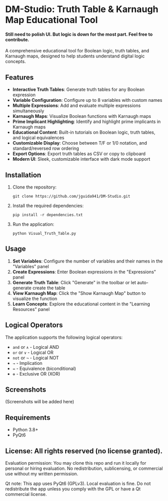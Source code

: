 # DM-Studio: Truth Table & Karnaugh Map Educational Tool
#### Still need to polish UI. But logic is down for the most part. Feel free to contribute.  

A comprehensive educational tool for Boolean logic, truth tables, and Karnaugh maps, designed to help students understand digital logic concepts.

## Features

- **Interactive Truth Tables**: Generate truth tables for any Boolean expression
- **Variable Configuration**: Configure up to 8 variables with custom names
- **Multiple Expressions**: Add and evaluate multiple expressions simultaneously
- **Karnaugh Maps**: Visualize Boolean functions with Karnaugh maps
- **Prime Implicant Highlighting**: Identify and highlight prime implicants in Karnaugh maps
- **Educational Content**: Built-in tutorials on Boolean logic, truth tables, and logical equivalences
- **Customizable Display**: Choose between T/F or 1/0 notation, and standard/reversed row ordering
- **Export Options**: Export truth tables as CSV or copy to clipboard
- **Modern UI**: Sleek, customizable interface with dark mode support

## Installation

1. Clone the repository:
   ```
   git clone https://github.com/jguida941/DM-Studio.git
   ```

2. Install the required dependencies:
   ```
   pip install -r dependencies.txt
   ```

3. Run the application:
   ```
   python Visual_Truth_Table.py
   ```

## Usage

1. **Set Variables**: Configure the number of variables and their names in the "Variables" panel
2. **Create Expressions**: Enter Boolean expressions in the "Expressions" panel
3. **Generate Truth Table**: Click "Generate" in the toolbar or let auto-generate create the table
4. **View Karnaugh Map**: Click the "Show Karnaugh Map" button to visualize the function
5. **Learn Concepts**: Explore the educational content in the "Learning Resources" panel

## Logical Operators

The application supports the following logical operators:

- `and` or `∧` - Logical AND
- `or` or `∨` - Logical OR
- `not` or `¬` - Logical NOT
- `→` - Implication
- `↔` - Equivalence (biconditional)
- `⊕` - Exclusive OR (XOR)

## Screenshots

(Screenshots will be added here)

## Requirements

- Python 3.8+
- PyQt6

## License: All rights reserved (no license granted).

Evaluation permission:
You may clone this repo and run it locally for personal or hiring evaluation.
No redistribution, sublicensing, or commercial use without my written permission.

Qt note:
This app uses PyQt6 (GPLv3). Local evaluation is fine. Do not redistribute the app
unless you comply with the GPL or have a Qt commercial license.
